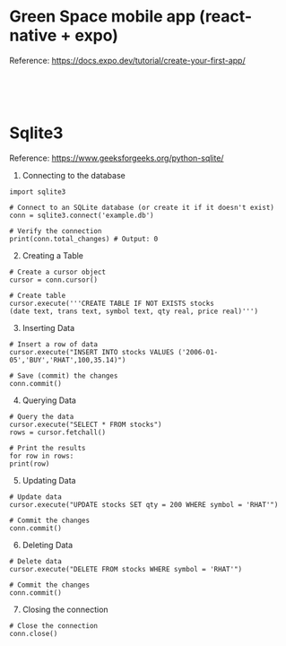 # Green Space mobile app (react-native + expo)
Reference: https://docs.expo.dev/tutorial/create-your-first-app/

<br>
<br>
<br>

# Sqlite3 
Reference: https://www.geeksforgeeks.org/python-sqlite/

1. Connecting to the database

```
import sqlite3

# Connect to an SQLite database (or create it if it doesn't exist)
conn = sqlite3.connect('example.db')

# Verify the connection
print(conn.total_changes) # Output: 0
```

2. Creating a Table

```
# Create a cursor object
cursor = conn.cursor()

# Create table
cursor.execute('''CREATE TABLE IF NOT EXISTS stocks
(date text, trans text, symbol text, qty real, price real)''')
```

3. Inserting Data

```
# Insert a row of data
cursor.execute("INSERT INTO stocks VALUES ('2006-01-05','BUY','RHAT',100,35.14)")

# Save (commit) the changes
conn.commit()
```

4. Querying Data

```
# Query the data
cursor.execute("SELECT * FROM stocks")
rows = cursor.fetchall()

# Print the results
for row in rows:
print(row)
```

5. Updating Data
```
# Update data
cursor.execute("UPDATE stocks SET qty = 200 WHERE symbol = 'RHAT'")

# Commit the changes
conn.commit()
```

6. Deleting Data

```
# Delete data
cursor.execute("DELETE FROM stocks WHERE symbol = 'RHAT'")

# Commit the changes
conn.commit()
```

7. Closing the connection

```
# Close the connection
conn.close()
```